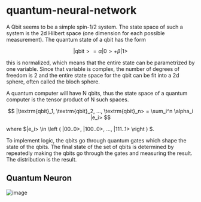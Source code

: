 # quantum-neural-network

A Qbit seems to be a simple spin-1/2 system. The state space of such a system is the 2d Hilbert space (one dimension for each possible measurement). The quantum state of a qbit has the form

$$
|\textrm{qbit}> = \alpha |0> + \beta |1> 
$$

this is normalized, which means that the entire state can be parametrized by one variable. Since that variable is complex, the number of degrees of freedom is 2 and the entire state space for the qbit can be fit into a 2d sphere, often called the bloch sphere. 

A quantum computer will have N qbits, thus the state space of a quantum computer is the tensor product of N such spaces.

$$
|\textrm{qbit}_1, \textrm{qbit}_2, ..., \textrm{qbit}_n> = \sum_i^n \alpha_i |e_i>
$$

where $|e_i> \in \left ( |00..0>, |100..0>, ..., |111..1> \right ) $.

To implement logic, the qbits go through quantum gates which shape the state of the qbits. The final state of the set of qbits is determined by repeatedly making the qbits go through the gates and measuring the result. The distribution is the result. 


## Quantum Neuron

![image](https://github.com/RuiFilipeCampos/quantum-neural-network/assets/63464503/e6345dbe-2429-43ef-9bee-fe3333c11bdb)


